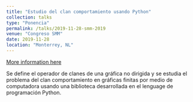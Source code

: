 ```yaml
---
title: "Estudio del clan comportamiento usando Python"
collection: talks
type: "Ponencia"
permalink: /talks/2019-11-28-smm-2019
venue: "Congreso SMM"
date: 2019-11-28
location: "Monterrey, NL"
---
```


[More information here](https://github.com/rvf0068/2019-smm-monterrey)

Se define el operador de clanes de una gráfica no dirigida y se estudia el problema del clan comportamiento en gráficas finitas por medio de computadora usando una biblioteca desarrollada en el lenguage de programación Python.
